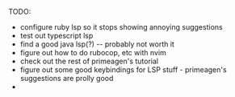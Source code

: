 TODO:

- configure ruby lsp so it stops showing annoying suggestions
- test out typescript lsp
- find a good java lsp(?) -- probably not worth it
- figure out how to do rubocop, etc with nvim
- check out the rest of primeagen's tutorial
- figure out some good keybindings for LSP stuff - primeagen's suggestions are prolly good
- 
